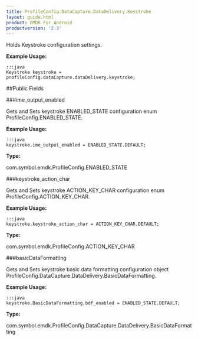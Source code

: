```yaml
---
title: ProfileConfig.DataCapture.DataDelivery.Keystroke
layout: guide.html
product: EMDK For Android
productversion: '2.3'
---
```


Holds Keystroke configuration settings.

 

**Example Usage:**
	
	:::java	
	Keystroke keystroke = profileConfig.dataCapture.dataDelivery.keystroke;


##Public Fields

###ime_output_enabled

Gets and Sets keystroke ENABLED_STATE configuration enum  ProfileConfig.ENABLED_STATE.

 

**Example Usage:**
	
	:::java	
	keystroke.ime_output_enabled = ENABLED_STATE.DEFAULT;


**Type:**

com.symbol.emdk.ProfileConfig.ENABLED_STATE

###keystroke_action_char

Gets and Sets keystroke ACTION_KEY_CHAR configuration enum  ProfileConfig.ACTION_KEY_CHAR.

 

**Example Usage:**
	
	:::java	
	keystroke.keystroke_action_char = ACTION_KEY_CHAR.DEFAULT;


**Type:**

com.symbol.emdk.ProfileConfig.ACTION_KEY_CHAR

###basicDataFormatting

Gets and Sets keystroke basic data formatting configuration object  ProfileConfig.DataCapture.DataDelivery.BasicDataFormatting.

 

**Example Usage:**
	
	:::java	
	keystroke.BasicDataFormatting.bdf_enabled = ENABLED_STATE.DEFAULT;


**Type:**

com.symbol.emdk.ProfileConfig.DataCapture.DataDelivery.BasicDataFormatting










